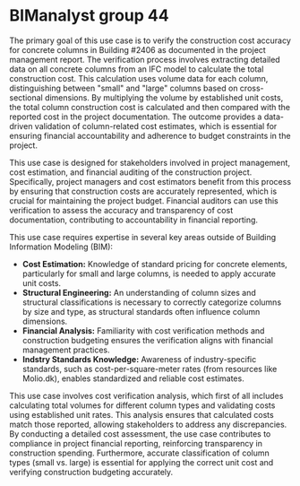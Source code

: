 # BIManalyst group 44

The primary goal of this use case is to verify the construction cost accuracy for concrete columns in Building #2406 as documented in the project management report. The verification process involves extracting detailed data on all concrete columns from an IFC model to calculate the total construction cost. This calculation uses volume data for each column, distinguishing between "small" and "large" columns based on cross-sectional dimensions. By multiplying the volume by established unit costs, the total column construction cost is calculated and then compared with the reported cost in the project documentation. The outcome provides a data-driven validation of column-related cost estimates, which is essential for ensuring financial accountability and adherence to budget constraints in the project.



This use case is designed for stakeholders involved in project management, cost estimation, and financial auditing of the construction project. Specifically, project managers and cost estimators benefit from this process by ensuring that construction costs are accurately represented, which is crucial for maintaining the project budget. Financial auditors can use this verification to assess the accuracy and transparency of cost documentation, contributing to accountability in financial reporting.



This use case requires expertise in several key areas outside of Building Information Modeling (BIM):
- **Cost Estimation:** Knowledge of standard pricing for concrete elements, particularly for small and large columns, is needed to apply accurate unit costs.
- **Structural Engineering:** An understanding of column sizes and structural classifications is necessary to correctly categorize columns by size and type, as structural standards often influence column dimensions.
- **Financial Analysis:** Familiarity with cost verification methods and construction budgeting ensures the verification aligns with financial management practices.
- **Indstry Standards Knowledge:** Awareness of industry-specific standards, such as cost-per-square-meter rates (from resources like Molio.dk), enables standardized and reliable cost estimates.



This use case involves cost verification analysis, which first of all includes calculating total volumes for different column types and validating costs using established unit rates. This analysis ensures that calculated costs match those reported, allowing stakeholders to address any discrepancies. By conducting a detailed cost assessment, the use case contributes to compliance in project financial reporting, reinforcing transparency in construction spending. Furthermore, accurate classification of column types (small vs. large) is essential for applying the correct unit cost and verifying construction budgeting accurately.




